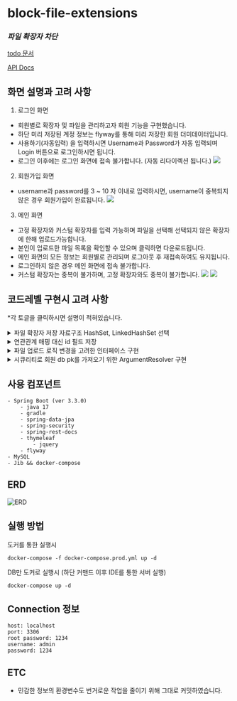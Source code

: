 # block-file-extensions

### _파일 확장자 차단_

[todo 문서](./docs/todo.md)

[API Docs](https://ohksj77.github.io/block-file-extensions-api-docs/)

## 화면 설명과 고려 사항
1. 로그인 화면
- 회원별로 확장자 및 파일을 관리하고자 회원 기능을 구현했습니다.
- 하단 미리 저장된 계정 정보는 flyway를 통해 미리 저장한 회원 더미데이터입니다.
- 사용하기(자동입력) 을 입력하시면 Username과 Password가 자동 입력되며 Login 버튼으로 로그인하시면 됩니다.
- 로그인 이후에는 로그인 화면에 접속 불가합니다. (자동 리다이렉션 됩니다.)
![](https://github.com/ohksj77/block-file-extensions-api-docs/assets/89020004/bb0e6a77-bd44-40a2-8f54-84821390dc17)

2. 회원가입 화면
- username과 password를 3 ~ 10 자 이내로 입력하시면, username이 중복되지 않은 경우 회원가입이 완료됩니다.
![](https://github.com/ohksj77/block-file-extensions-api-docs/assets/89020004/d0938988-3376-4a40-94e4-797313230b19)

3. 메인 화면
- 고정 확장자와 커스텀 확장자를 입력 가능하며 파일을 선택해 선택되지 않은 확장자에 한해 업로드가능합니다. 
- 본인이 업로드한 파일 목록을 확인할 수 있으며 클릭하면 다운로드됩니다.
- 메인 화면의 모든 정보는 회원별로 관리되며 로그아웃 후 재접속하여도 유지됩니다.
- 로그인하지 않은 경우 메인 화면에 접속 불가합니다.
- 커스텀 확장자는 중복이 불가하며, 고정 확장자와도 중복이 불가합니다.
![](https://github.com/ohksj77/block-file-extensions-api-docs/assets/89020004/9e1f7e4a-c1eb-4ffc-beed-71e7c656b1b4)
![](https://github.com/ohksj77/block-file-extensions-api-docs/assets/89020004/aef654cf-00f2-44c3-8e28-172e93672b6f)

## 코드레벨 구현시 고려 사항

*각 토글을 클릭하시면 설명이 적혀있습니다.

<details>
<summary>파일 확장자 저장 자료구조 HashSet, LinkedHashSet 선택</summary>
<div markdown="1">

- Extension 엔티티는 파일 확장자를 나타내며, 고정 확장자 리스트와 커스텀 확장자 리스트를 가집니다.
- 두 리스트를 담기 위한 자료구조를 고민하며 사용자가 추가 요청한 확장자가 존재하는지 확인에 용이하기 위해 Set 자료구조를 활용하며, 화면상 순서가 고정된 고정 확장자는 HashSet으로, 커스텀 확장자의 경우 순서를 직접 고정시키기 위해 LinkedHashSet을 사용했습니다.

![](https://github.com/ohksj77/block-file-extensions-api-docs/assets/89020004/fa299b9a-8d8d-4ce3-95e4-7c075a58c071)

</div>
</details>

<details>
<summary>연관관계 매핑 대신 id 필드 저장</summary>
<div markdown="1">

- 서로 연관관계에 있어야할 엔티티 사이에 db pk만 가지게 구현한 부분이 있습니다.
- JPA의 연관관계를 통해 서로를 조회하기 보다는 db pk를 통해 조회만 수행하는 경우에 이러한 방법을 택하며 불필요한 관리 포인트를 줄였으며 연관관계로 인해 생길 이슈들을 생각하지 않아도 되었습니다.

![](https://github.com/ohksj77/block-file-extensions-api-docs/assets/89020004/b47e494f-f75b-4937-9759-c92889ef191a)

</div>
</details>

<details>
<summary>파일 업로드 로직 변경을 고려한 인터페이스 구현</summary>
<div markdown="1">

- 파일 업로드/다운로드를 담당하는 인터페이스를 생성해 이를 사용하는 곳에서 주입받도록 구현했습니다.
- 현재는 파일을 로컬에 저장하지만, s3 등의 클라우드 스토리지 사용을 고려하기 위해 이러한 구조를 가져갔습니다.

![](https://github.com/ohksj77/block-file-extensions-api-docs/assets/89020004/5ba39d28-9ad2-48e4-a8e7-8f27f22af681)

</div>
</details>

<details>
<summary>시큐리티로 회원 db pk를 가져오기 위한 ArgumentResolver 구현</summary>
<div markdown="1">

- 인증 이후 회원의 db pk를 편하게 가져와 생산성을 높이고자 구현했습니다.

![](https://github.com/ohksj77/block-file-extensions-api-docs/assets/89020004/5647f7e9-0d72-43d5-8a18-ccfa566ceb04)

</div>
</details>

## 사용 컴포넌트
```
- Spring Boot (ver 3.3.0)
    - java 17
    - gradle
    - spring-data-jpa
    - spring-security
    - spring-rest-docs
    - thymeleaf
        - jquery
    - flyway
- MySQL
- Jib && docker-compose
```

## ERD
![ERD](https://github.com/ohksj77/block-file-extensions-api-docs/assets/89020004/df190833-f66a-4bc3-bffb-0bc25e128747)

## 실행 방법
도커를 통한 실행시
```
docker-compose -f docker-compose.prod.yml up -d
```
DB만 도커로 실행시 (하단 커맨드 이후 IDE를 통한 서버 실행)
```
docker-compose up -d
```

## Connection 정보
```
host: localhost
port: 3306
root password: 1234
username: admin
password: 1234
```

## ETC
- 민감한 정보의 환경변수도 번거로운 작업을 줄이기 위해 그대로 커밋하였습니다.
